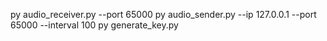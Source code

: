 py audio_receiver.py --port 65000
py audio_sender.py --ip 127.0.0.1 --port 65000 --interval 100
py generate_key.py
